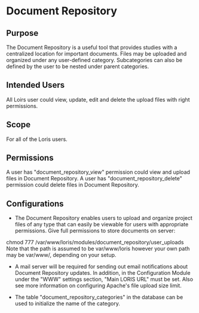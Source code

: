# Document Repository

## Purpose

The Document Repository is a useful tool that provides studies with a centralized location for important documents. Files may be uploaded and organized under any user-defined category. Subcategories can also be defined by the user to be nested under parent categories.

## Intended Users
 
 All Loirs user could view, update, edit and delete the upload files with right permissions.

## Scope

 For all of the Loris users.

## Permissions

 A user has "document_repository_view" permission could view and upload files in Document Repository.
 A user has "document_repository_delete" permission could delete files in Document Repository.

## Configurations


- The Document Repository enables users to upload and organize project files of any type that can easily be viewable for users with appropriate permissions. Give full permissions to store documents on server:

chmod 777 /var/www/loris/modules/document_repository/user_uploads
Note that the path is assumed to be var/www/loris however your own path may be var/www/<project-name>, depending on your setup.

- A mail server will be required for sending out email notifications about Document Repository updates. In addition, in the Configuration Module under the "WWW" settings section, "Main LORIS URL" must be set. Also see more information on configuring Apache's file upload size limit.

- The table "document_repository_categories" in the database can be used to initialize the name of the category.
